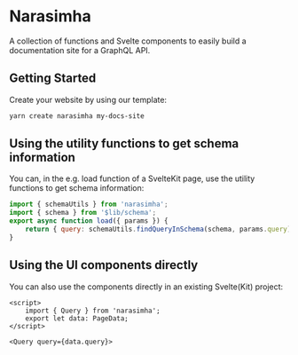 # Narasimha

A collection of functions and Svelte components to easily build a documentation site for a GraphQL API.

## Getting Started

Create your website by using our template:

```bash
yarn create narasimha my-docs-site
```

## Using the utility functions to get schema information

You can, in the e.g. load function of a SvelteKit page, use the utility functions to get schema information:

```javascript
import { schemaUtils } from 'narasimha';
import { schema } from '$lib/schema';
export async function load({ params }) {
	return { query: schemaUtils.findQueryInSchema(schema, params.query) };
}
```

## Using the UI components directly

You can also use the components directly in an existing Svelte(Kit) project:

```svelte
<script>
    import { Query } from 'narasimha';
    export let data: PageData;
</script>

<Query query={data.query}>
```
